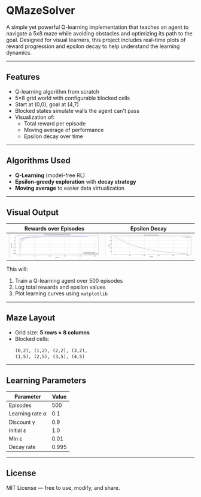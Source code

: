# QMazeSolver

A simple yet powerful Q-learning implementation that teaches an agent to navigate a 5x8 maze while avoiding obstacles and optimizing its path to the goal. Designed for visual learners, this project includes real-time plots of reward progression and epsilon decay to help understand the learning dynamics.

---

## Features

- Q-learning algorithm from scratch
- 5×8 grid world with configurable blocked cells
- Start at (0,0), goal at (4,7)
- Blocked states simulate walls the agent can't pass
- Visualization of:
  - Total reward per episode
  - Moving average of performance
  - Epsilon decay over time

---

## Algorithms Used

- **Q-Learning** (model-free RL)
- **Epsilon-greedy exploration** with **decay strategy**
- **Moving average** to easier data virtualization

---

## Visual Output

| Rewards over Episodes | Epsilon Decay |
|------------------------|----------------|
| ![Rewards](rewards_plot.png) | ![Epsilon](epsilon_decay.png) |


This will:
1. Train a Q-learning agent over 500 episodes
2. Log total rewards and epsilon values
3. Plot learning curves using `matplotlib`

---

## Maze Layout

- Grid size: **5 rows × 8 columns**
- Blocked cells:
  ```
  (0,2), (1,2), (2,2), (3,2),
  (1,5), (2,5), (3,5), (4,5)
  ```

---

## Learning Parameters

| Parameter        | Value     |
|------------------|-----------|
| Episodes         | 500       |
| Learning rate α  | 0.1       |
| Discount γ       | 0.9       |
| Initial ε        | 1.0       |
| Min ε            | 0.01      |
| Decay rate       | 0.995     |

---

## License

MIT License — free to use, modify, and share.

